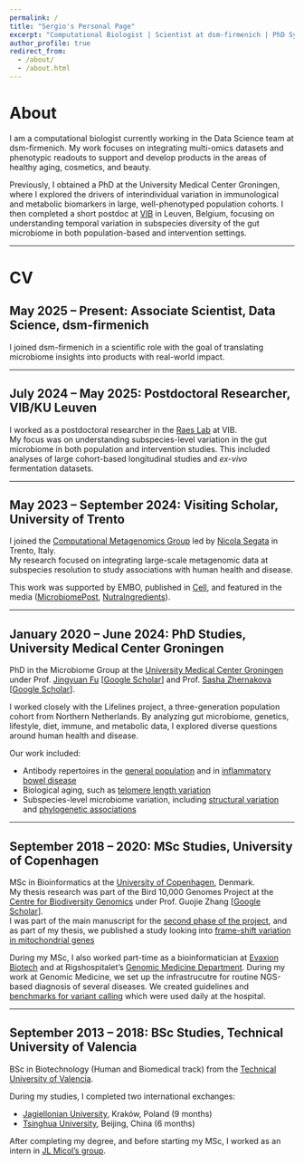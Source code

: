 ```yaml
---
permalink: /
title: "Sergio's Personal Page"
excerpt: "Computational Biologist | Scientist at dsm-firmenich | PhD Systems Medicine"
author_profile: true
redirect_from: 
  - /about/
  - /about.html
---
```


# About

I am a computational biologist currently working in the Data Science team at dsm-firmenich. My work focuses on integrating multi-omics datasets and phenotypic readouts to support and develop products in the areas of healthy aging, cosmetics, and beauty.  

Previously, I obtained a PhD at the University Medical Center Groningen, where I explored the drivers of interindividual variation in immunological and metabolic biomarkers in large, well-phenotyped population cohorts. I then completed a short postdoc at [VIB](https://cfm.sites.vib.be/en) in Leuven, Belgium, focusing on understanding temporal variation in subspecies diversity of the gut microbiome in both population-based and intervention settings.

---

# CV

## May 2025 – Present: Associate Scientist, Data Science, dsm-firmenich
I joined dsm-firmenich in a scientific role with the goal of translating microbiome insights into products with real-world impact.

---

## July 2024 – May 2025: Postdoctoral Researcher, VIB/KU Leuven
I worked as a postdoctoral researcher in the [Raes Lab](https://raeslab.sites.vib.be/en) at VIB.  
My focus was on understanding subspecies-level variation in the gut microbiome in both population and intervention studies. This included analyses of large cohort-based longitudinal studies and *ex-vivo* fermentation datasets.

---

## May 2023 – September 2024: Visiting Scholar, University of Trento
I joined the [Computational Metagenomics Group](http://segatalab.cibio.unitn.it/) led by [Nicola Segata](https://scholar.google.com/citations?user=ZXjO-Q4AAAAJ) in Trento, Italy.  
My research focused on integrating large-scale metagenomic data at subspecies resolution to study associations with human health and disease.  

This work was supported by EMBO, published in [Cell](https://www.cell.com/cell/fulltext/S0092-8674(25)00416-7), and featured in the media ([MicrobiomePost](https://microbiomepost.com/tiny-differences-in-gut-bacteria-may-influence-health-and-disease/), [NutraIngredients](https://www.nutraingredients.com/Article/2025/05/13/gut-microbiome-study-uncovers-strain-level-geographic-differences-and-disease-links/)).

---

## January 2020 – June 2024: PhD Studies, University Medical Center Groningen
PhD in the Microbiome Group at the [University Medical Center Groningen](https://www.umcg.nl) under Prof. [Jingyuan Fu](https://www.rug.nl/research/genetics/staff/jingyuan-fu) [[Google Scholar](https://scholar.google.nl/citations?user=7OHBkYMAAAAJ&hl=en)] and Prof. [Sasha Zhernakova](https://www.rug.nl/research/genetics/staff/alexandra-(sasha)-zhernakova) [[Google Scholar](https://scholar.google.com/citations?user=lrt2jA8AAAAJ&hl=en)].  

I worked closely with the Lifelines project, a three-generation population cohort from Northern Netherlands. By analyzing gut microbiome, genetics, lifestyle, diet, immune, and metabolic data, I explored diverse questions around human health and disease.  

Our work included:  
- Antibody repertoires in the [general population](https://www.cell.com/immunity/fulltext/S1074-7613(23)00171-1) and in [inflammatory bowel disease](https://www.cell.com/immunity/fulltext/S1074-7613(23)00185-1?uuid=uuid%3A656c1b70-dec5-4cc2-9cd1-7f70228b4392)  
- Biological aging, such as [telomere length variation](https://www.nature.com/articles/s42003-022-03521-7)  
- Subspecies-level microbiome variation, including [structural variation](https://www.nature.com/articles/s41586-023-06893-w) and [phylogenetic associations](https://www.cell.com/cell/fulltext/S0092-8674(25)00416-7)

---

## September 2018 – 2020: MSc Studies, University of Copenhagen
MSc in Bioinformatics at the [University of Copenhagen](https://www.ku.dk/english/), Denmark.  
My thesis research was part of the Bird 10,000 Genomes Project at the [Centre for Biodiversity Genomics](http://zhanggjlab.org) under Prof. Guojie Zhang [[Google Scholar](https://scholar.google.com/citations?user=hcIDquMAAAAJ&hl=en)].  
I was part of the main manuscript for the [second phase of the project](https://www.nature.com/articles/s41586-020-2873-9), and as part of my thesis, we published a study looking into [frame-shift variation in mitochondrial genes](https://academic.oup.com/gigascience/article/10/1/giaa161/6104268)

During my MSc, I also worked part-time as a bioinformatician at [Evaxion Biotech](https://www.evaxion-biotech.com) and at Rigshospitalet’s [Genomic Medicine Department](https://www.rigshospitalet.dk/afdelinger-og-klinikker/diagnostisk/genomisk-medicin/Sider/default.aspx). During my work at Genomic Medicine, we set up the infrastrucutre for routine NGS-based diagnosis of several diseases. We created guidelines and [benchmarks for variant calling](https://academic.oup.com/gigascience/article/10/1/giaa161/6104268) which were used daily at the hospital.

---

## September 2013 – 2018: BSc Studies, Technical University of Valencia
BSc in Biotechnology (Human and Biomedical track) from the [Technical University of Valencia](http://www.upv.es).  

During my studies, I completed two international exchanges:  
- [Jagiellonian University](https://en.uj.edu.pl/en_GB/start), Kraków, Poland (9 months)  
- [Tsinghua University](https://www.tsinghua.edu.cn/en/), Beijing, China (6 months)  

After completing my degree, and before starting my MSc, I worked as an intern in [JL Micol’s group](https://genetics.edu.umh.es).
